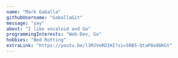 ```yaml
---
name: "Mark Gaballa"
githubUsername: "GaballaGit"
message: "yay"
about: "I like vocaloid and Go"
programmingInterests: "Web-Dev, Go"
hobbies: "Bed Rotting"
extraLink: "https://youtu.be/l3MJVeRDIHI?si=5RB5-QtaP0a9DKGt"
---
```

